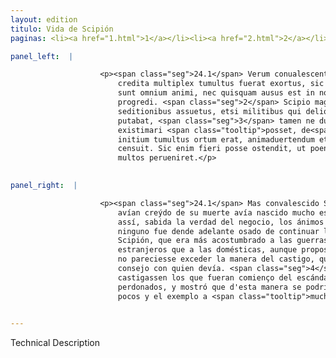 ```yaml
---
layout: edition
titulo: Vida de Scipión
paginas: <li><a href="1.html">1</a></li><li><a href="2.html">2</a></li><li><a href="3.html">3</a></li><li><a href="4.html">4</a></li><li><a href="5.html">5</a></li><li><a href="6.html">6</a></li><li><a href="7.html">7</a></li><li><a href="8.html">8</a></li><li><a href="9.html">9</a></li><li><a href="10.html">10</a></li><li><a href="11.html">11</a></li><li><a href="12.html">12</a></li><li><a href="13.html">13</a></li><li><a href="14.html">14</a></li><li><a href="15.html">15</a></li><li><a href="16.html">16</a></li><li><a href="17.html">17</a></li><li><a href="18.html">18</a></li><li><a href="19.html">19</a></li><li><a href="20.html">20</a></li><li><a href="21.html">21</a></li><li><a href="22.html">22</a></li><li><a href="23.html">23</a></li><li><a href="24.html">24</a></li><li><a href="25.html">25</a></li><li><a href="26.html">26</a></li><li><a href="27.html">27</a></li><li><a href="28.html">28</a></li><li><a href="29.html">29</a></li><li><a href="30.html">30</a></li><li><a href="31.html">31</a></li><li><a href="32.html">32</a></li><li><a href="33.html">33</a></li><li><a href="34.html">34</a></li><li><a href="35.html">35</a></li><li><a href="36.html">36</a></li><li><a href="37.html">37</a></li><li><a href="38.html">38</a></li><li><a href="39.html">39</a></li><li><a href="40.html">40</a></li><li><a href="41.html">41</a></li><li><a href="42.html">42</a></li><li><a href="43.html">43</a></li><li><a href="44.html">44</a></li><li><a href="45.html">45</a></li><li><a href="46.html">46</a></li><li><a href="47.html">47</a></li><li><a href="48.html">48</a></li><li><a href="49.html">49</a></li><li><a href="50.html">50</a></li><li><a href="51.html">51</a></li><li><a href="52.html">52</a></li><li><a href="53.html">53</a></li><li><a href="54.html">54</a></li><li><a href="55.html">55</a></li><li><a href="56.html">56</a></li><li><a href="57.html">57</a></li><li><a href="58.html">58</a></li><li><a href="59.html">59</a></li><li><a href="60.html">60</a></li><li><a href="61.html">61</a></li><li><a href="62.html">62</a></li><li><a href="63.html">63</a></li><li><a href="64.html">64</a></li><li><a href="65.html">65</a></li><li><a href="66.html">66</a></li><li><a href="67.html">67</a></li><li><a href="68.html">68</a></li><li><a href="69.html">69</a></li><li><a href="70.html">70</a></li><li><a href="71.html">71</a></li><li><a href="72.html">72</a></li><li><a href="73.html">73</a></li><li><a href="74.html">74</a></li>

panel_left:  |

                    <p><span class="seg">24.1</span> Verum conualescente Scipione, ut ex fama eius mortis falso
                        credita multiplex tumultus fuerat exortus, sic comperta ueritate rei territi
                        sunt omnium animi, nec quisquam ausus est in nouandis rebus ulterius
                        progredi. <span class="seg">2</span> Scipio magis externis bellis quam domesticis
                        seditionibus assuetus, etsi militibus qui deliquerant grauiter succensendum
                        putabat, <span class="seg">3</span> tamen ne dum irae indulget excesisse in puniendo modum
                        existimari <span class="tooltip">posset, de<span class="tooltiptext">posset: sed de #F </span></span> hac re ad consilium refert. <span class="seg">4</span> Maior pars in eos a quibus
                        initium tumultus ortum erat, animaduertendum et reliquis ignoscendum
                        censuit. Sic enim fieri posse ostendit, ut poena ad paucos, exemplum ad
                        multos perueniret.</p>
                

panel_right:  |

                    <p><span class="seg">24.1</span> Mas convalescido Scipión, assí como de la fama falsa que
                        avían creýdo de su muerte avía nascido mucho escándalo y levantamientos,
                        assí, sabida la verdad del negocio, los ánimos de todos se aterrecieron y
                        ninguno fue dende adelante osado de continuar las novedades. <span class="seg">2</span> Y
                        Scipión, que era más acostumbrado a las guerras de los contrarios
                        estranjeros que a las domésticas, aunque proposiera <span class="tooltip">gravemente<span class="tooltiptext">gravamente  </span></span> punir a <span class="tooltip">los<span class="tooltiptext">lo  </span></span> que avían errado, <span class="seg">3</span> pero, porque si diesse logar a la yra,
                        no pareciesse exceder la manera del castigo, quiso sobre ello aver [185r,b]
                        consejo con quien devía. <span class="seg">4</span> La mayor parte fue de acuerdo que se
                        castigassen los que fueran comienço del escándalo y los otros todos
                        perdonados, y mostró que d'esta manera se podría fazer que la pena tocasse a
                        pocos y el exemplo a <span class="tooltip">muchos<span class="tooltiptext">muchas  </span></span>. </p>
                

---
```


Technical Description 